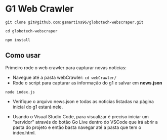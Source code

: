 # G1 Web Crawler 

``git clone git@github.com:gsmartins96/globotech-webscraper.git``

``cd globotech-webscraper``

``npm install``

## Como usar

Primeiro rode o web crawler para capturar novas noticias:
 - Navegue até a pasta webCrawler: ``cd webCrawler/``  
 - Rode o script para capturar as informação do g1 e salvar em **news.json**
 
 ``node index.js``

 - Verifique o arquivo news.json e todas as noticias listadas na página inicial do g1 estará nele.

 - Usando o Visual Studio Code, para visualizar é preciso iniciar um "servidor" através do botão Go Live dentro do VSCode que irá abrir a pasta do projeto e então basta navegar até a pasta que tem o index.html.
